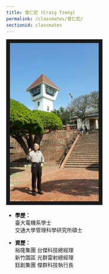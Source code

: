 ```yaml
---
title: 曾仁宏 (Craig Tzeng)
permalink: /classmates/曾仁宏/
sectionid: classmates
---
```


<img src="/img/classmate_曾仁宏.jpg"
     alt="Photo of 曾仁宏"
     width="240" border="10" />

- **學歷：**<br />
  臺大電機系學士<br />
  交通大學管理科學研究所碩士

- **資歷：**<br />
  裕隆集團 台傑科技總經理<br />
  新竹園區 光群雷射總經理<br />
  鈺創集團 傑群科技執行長

